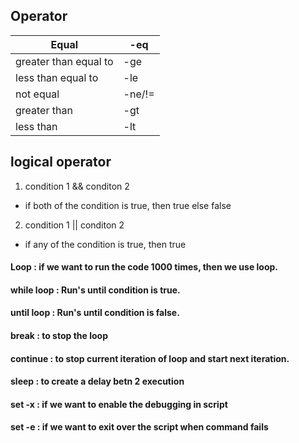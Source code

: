 ## Operator
| Equal   | -eq |
|--------|-----|
| greater than equal to | -ge  |
| less than equal to  | -le  |
| not equal   | -ne/!=  |
| greater than | -gt |
| less than | -lt |

## logical operator
1. condition 1 && conditon 2
- if both of the condition is true, then true else false

2. condition 1 || conditon 2
- if any of the condition is true, then true

#### Loop : if we want to run the code 1000 times, then we use loop.

#### while loop : Run's until condition is true.

#### until loop : Run's until condition is false.

#### break : to stop the loop

#### continue : to stop current iteration of loop and start next iteration.

#### sleep : to create a delay betn 2 execution

#### set -x : if we want to enable the debugging in script

#### set -e : if we want to exit over the script when command fails
